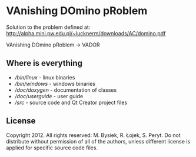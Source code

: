 ﻿VAnishing DOmino pRoblem
========================

Solution to the problem defined at:
http://alpha.mini.pw.edu.pl/~lucknerm/downloads/AC/domino.pdf

VAnishing DOmino pRoblem -> VADOR


Where is everything
-------------------

* */bin/linux* - linux binaries
* */bin/windows* - windows binaries
* */doc/doxygen* - documentation of classes
* */doc/userguide* - user guide
* */src* - source code and Qt Creator project files


License
-------

Copyright 2012. All rights reserved: M. Bysiek, R. Łojek, S. Peryt.
Do not distribute without permission of all of the authors, unless 
different license is applied for specific source code files.
